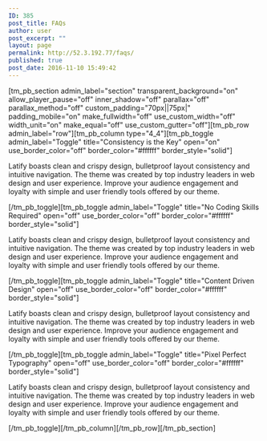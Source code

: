 ```yaml
---
ID: 385
post_title: FAQs
author: user
post_excerpt: ""
layout: page
permalink: http://52.3.192.77/faqs/
published: true
post_date: 2016-11-10 15:49:42
---
```

[tm_pb_section admin_label="section" transparent_background="on" allow_player_pause="off" inner_shadow="off" parallax="off" parallax_method="off" custom_padding="70px||75px|" padding_mobile="on" make_fullwidth="off" use_custom_width="off" width_unit="on" make_equal="off" use_custom_gutter="off"][tm_pb_row admin_label="row"][tm_pb_column type="4_4"][tm_pb_toggle admin_label="Toggle" title="Consistency is the Key" open="on" use_border_color="off" border_color="#ffffff" border_style="solid"]

<p>
Latify boasts clean and crispy design, bulletproof layout consistency and intuitive navigation. The theme was created by top industry leaders in web design and user experience. Improve your audience engagement and loyalty with simple and user friendly tools offered by our theme.</p>

[/tm_pb_toggle][tm_pb_toggle admin_label="Toggle" title="No Coding Skills Required" open="off" use_border_color="off" border_color="#ffffff" border_style="solid"]

<p>
Latify boasts clean and crispy design, bulletproof layout consistency and intuitive navigation. The theme was created by top industry leaders in web design and user experience. Improve your audience engagement and loyalty with simple and user friendly tools offered by our theme.</p>

[/tm_pb_toggle][tm_pb_toggle admin_label="Toggle" title="Content Driven Design" open="off" use_border_color="off" border_color="#ffffff" border_style="solid"]

<p>
Latify boasts clean and crispy design, bulletproof layout consistency and intuitive navigation. The theme was created by top industry leaders in web design and user experience. Improve your audience engagement and loyalty with simple and user friendly tools offered by our theme.</p>

[/tm_pb_toggle][tm_pb_toggle admin_label="Toggle" title="Pixel Perfect Typography" open="off" use_border_color="off" border_color="#ffffff" border_style="solid"]

<p>
Latify boasts clean and crispy design, bulletproof layout consistency and intuitive navigation. The theme was created by top industry leaders in web design and user experience. Improve your audience engagement and loyalty with simple and user friendly tools offered by our theme.</p>

[/tm_pb_toggle][/tm_pb_column][/tm_pb_row][/tm_pb_section]